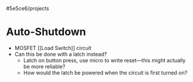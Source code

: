 #5e5ce6/projects 

# Auto-Shutdown

- MOSFET [[Load Switch]] circuit
- Can this be done with a latch instead?
	- Latch on button press, use micro to write reset—this might actually be more reliable?
	- How would the latch be powered when the circuit is first turned on?
